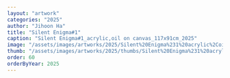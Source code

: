 ```yaml
---
layout: "artwork"
categories: "2025"
author: "Jihoon Ha"
title: "Silent Enigma#1"
caption: "Silent Enigma#1_acrylic,oil on canvas_117x91cm_2025"
image: "/assets/images/artworks/2025/Silent%20Enigma%231%20acrylic%2Coil%20on%20canvas%20117x91cm%202025.jpg"
thumb: "/assets/images/artworks/2025/thumbs/Silent%20Enigma%231%20acrylic%2Coil%20on%20canvas%20117x91cm%202025.jpg"
order: 60
orderByYear: 2025
---
```


